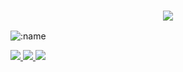 <h3 align="center">
  <a href="https://github.com/vaaski/vaaski">
    <img src="https://static.wikia.nocookie.net/jolinph/images/e/e5/Till_the_end.jpg/revision/latest/scale-to-width-down/1000?cb=20250811174100">
  </a>
</h3>

![:name](https://count.getloli.com/@visitors?name=visitors&theme=rule34&padding=7&offset=0&align=top&scale=1&pixelated=1&darkmode=auto)

  <a href="https://github.com/om3ga6400?tab=followers">
    <img src="https://img.shields.io/github/followers/om3ga6400?style=fflat-square&logo=github">
  </a>
  <a href="https://shields.io/">
    <img src="https://img.shields.io/github/stars/om3ga6400?style=fflat-square&color=yellow&logo=github">
  </a>
  <a href="https://raw.githubusercontent.com/om3ga6400/om3ga6400/refs/heads/main/LICENSE">
    <img src="https://img.shields.io/github/license/om3ga6400/om3ga6400">
  </a>
